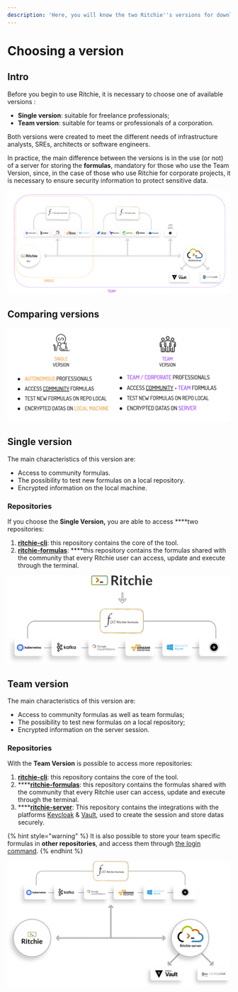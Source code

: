 ```yaml
---
description: 'Here, you will know the two Ritchie''s versions for download.'
---
```


# Choosing a version

## Intro

Before you begin to use Ritchie, it is necessary to choose one of available versions :

* **Single version**: suitable for freelance professionals; 
* **Team version**: suitable for teams or professionals of a corporation. 

Both versions were created to meet the different needs of infrastructure analysts, SREs, architects or software engineers. 

In practice, the main difference between the versions is in the use \(or not\) of a server for storing the **formulas**, mandatory for those who use the Team Version, since, in the case of those who use Ritchie for corporate projects, it is necessary to ensure security information to protect sensitive data.

![Versions single and team architecture ](../.gitbook/assets/team-and-single%20%282%29%20%281%29.png)

## **Comparing versions**

![](../.gitbook/assets/captura_de_tela_2020-06-09_as_09.55.22.png)

## **Single version**

The main characteristics of this version are:

* Access to community formulas.
* The possibility to test new formulas on a local repository.
* Encrypted information on the local machine.

### Repositories

If you choose the **Single Version,** you are able to access ****two repositories:

1. [**ritchie-cli**](https://github.com/ZupIT/ritchie-cli): this repository contains the core of the tool.  
2. [**ritchie-formulas**](https://github.com/ZupIT/ritchie-formulas): ****this repository contains the formulas shared with the community that every Ritchie user can access, update and execute through the terminal.



![](../.gitbook/assets/single-ritchie.png)

## Team version

The main characteristics of this version are: 

* Access to community formulas as well as team formulas;
* The possibility to test new formulas on a local repository; 
* Encrypted information on the server session.

### Repositories 

With the **Team Version** is possible to access more repositories: 

1. [**ritchie-cli**](https://github.com/ZupIT/ritchie-cli): this repository contains the core of the tool.  
2. \*\*\*\*[**ritchie-formulas**](https://github.com/ZupIT/ritchie-formulas): this repository contains the formulas shared with the community that every Ritchie user can access, update and execute through the terminal. 
3. \*\*\*\*[**ritchie-server**](https://github.com/ZupIT/ritchie-server): This repository contains the integrations with the platforms [Keycloak](https://www.keycloak.org/) & [Vault](https://www.vaultproject.io/), used to create the session and store datas securely.

{% hint style="warning" %}
It is also possible to store your team specific formulas in **other repositories**, and access them through [the login command](https://docs.ritchiecli.io/software-architecture-1/security#login-command).
{% endhint %}

![](../.gitbook/assets/team-ritchie-white.png)

